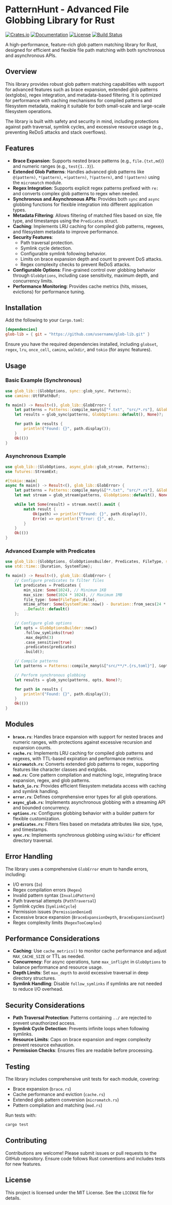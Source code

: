 # PatternHunt - Advanced File Globbing Library for Rust

[![Crates.io](https://img.shields.io/crates/v/patternhunt.svg)](https://crates.io/crates/patternhunt)
[![Documentation](https://docs.rs/patternhunt/badge.svg)](https://docs.rs/patternhunt)
[![License](https://img.shields.io/badge/license-MIT-blue.svg)](https://opensource.org/licenses/MIT)
[![Build Status](https://github.com/yourusername/patternhunt/actions/workflows/rust.yml/badge.svg)](https://github.com/yourusername/patternhunt/actions)

A high-performance, feature-rich glob pattern matching library for Rust, designed for efficient and flexible file path matching with both synchronous and asynchronous APIs.

## Overview

This library provides robust glob pattern matching capabilities with support for advanced features such as brace expansion, extended glob patterns (extglobs), regex integration, and metadata-based filtering. It is optimized for performance with caching mechanisms for compiled patterns and filesystem metadata, making it suitable for both small-scale and large-scale filesystem operations.

The library is built with safety and security in mind, including protections against path traversal, symlink cycles, and excessive resource usage (e.g., preventing ReDoS attacks and stack overflows).

## Features

- **Brace Expansion**: Supports nested brace patterns (e.g., `file.{txt,md}`) and numeric ranges (e.g., `test{1..3}`).
- **Extended Glob Patterns**: Handles advanced glob patterns like `@(pattern)`, `*(pattern)`, `+(pattern)`, `?(pattern)`, and `!(pattern)` using the `micromatch` module.
- **Regex Integration**: Supports explicit regex patterns prefixed with `re:` and converts complex glob patterns to regex when needed.
- **Synchronous and Asynchronous APIs**: Provides both `sync` and `async` globbing functions for flexible integration into different application types.
- **Metadata Filtering**: Allows filtering of matched files based on size, file type, and timestamps using the `Predicates` struct.
- **Caching**: Implements LRU caching for compiled glob patterns, regexes, and filesystem metadata to improve performance.
- **Security Features**:
  - Path traversal protection.
  - Symlink cycle detection.
  - Configurable symlink following behavior.
  - Limits on brace expansion depth and count to prevent DoS attacks.
  - Regex complexity checks to prevent ReDoS attacks.
- **Configurable Options**: Fine-grained control over globbing behavior through `GlobOptions`, including case sensitivity, maximum depth, and concurrency limits.
- **Performance Monitoring**: Provides cache metrics (hits, misses, evictions) for performance tuning.

## Installation

Add the following to your `Cargo.toml`:

```toml
[dependencies]
glob-lib = { git = "https://github.com/username/glob-lib.git" }
```

Ensure you have the required dependencies installed, including `globset`, `regex`, `lru`, `once_cell`, `camino`, `walkdir`, and `tokio` (for async features).

## Usage

### Basic Example (Synchronous)

```rust
use glob_lib::{GlobOptions, sync::glob_sync, Patterns};
use camino::Utf8PathBuf;

fn main() -> Result<(), glob_lib::GlobError> {
    let patterns = Patterns::compile_many(&["*.txt", "src/*.rs"], &GlobOptions::default())?;
    let results = glob_sync(patterns, GlobOptions::default(), None)?;

    for path in results {
        println!("Found: {}", path.display());
    }
    Ok(())
}
```

### Asynchronous Example

```rust
use glob_lib::{GlobOptions, async_glob::glob_stream, Patterns};
use futures::StreamExt;

#[tokio::main]
async fn main() -> Result<(), glob_lib::GlobError> {
    let patterns = Patterns::compile_many(&["*.txt", "src/*.rs"], &GlobOptions::default())?;
    let mut stream = glob_stream(patterns, GlobOptions::default(), None);

    while let Some(result) = stream.next().await {
        match result {
            Ok(path) => println!("Found: {}", path.display()),
            Err(e) => eprintln!("Error: {}", e),
        }
    }
    Ok(())
}
```

### Advanced Example with Predicates

```rust
use glob_lib::{GlobOptions, GlobOptionsBuilder, Predicates, FileType, sync::glob_sync, Patterns};
use std::time::{Duration, SystemTime};

fn main() -> Result<(), glob_lib::GlobError> {
    // Configure predicates to filter files
    let predicates = Predicates {
        min_size: Some(1024), // Minimum 1KB
        max_size: Some(1024 * 1024), // Maximum 1MB
        file_type: Some(FileType::File),
        mtime_after: Some(SystemTime::now() - Duration::from_secs(24 * 60 * 60)),
        ..Default::default()
    };

    // Configure glob options
    let opts = GlobOptionsBuilder::new()
        .follow_symlinks(true)
        .max_depth(3)
        .case_sensitive(true)
        .predicates(predicates)
        .build();

    // Compile patterns
    let patterns = Patterns::compile_many(&["src/**/*.{rs,toml}"], &opts)?;

    // Perform synchronous globbing
    let results = glob_sync(patterns, opts, None)?;

    for path in results {
        println!("Found: {}", path.display());
    }
    Ok(())
}
```

## Modules

- **`brace.rs`**: Handles brace expansion with support for nested braces and numeric ranges, with protections against excessive recursion and expansion counts.
- **`cache.rs`**: Implements LRU caching for compiled glob patterns and regexes, with TTL-based expiration and performance metrics.
- **`micromatch.rs`**: Converts extended glob patterns to regex, supporting features like character classes and extglobs.
- **`mod.rs`**: Core pattern compilation and matching logic, integrating brace expansion, regex, and glob patterns.
- **`batch_io.rs`**: Provides efficient filesystem metadata access with caching and symlink handling.
- **`error.rs`**: Defines comprehensive error types for all glob operations.
- **`async_glob.rs`**: Implements asynchronous globbing with a streaming API and bounded concurrency.
- **`options.rs`**: Configures globbing behavior with a builder pattern for flexible customization.
- **`predicates.rs`**: Filters files based on metadata attributes like size, type, and timestamps.
- **`sync.rs`**: Implements synchronous globbing using `WalkDir` for efficient directory traversal.

## Error Handling

The library uses a comprehensive `GlobError` enum to handle errors, including:

- I/O errors (`Io`)
- Regex compilation errors (`Regex`)
- Invalid pattern syntax (`InvalidPattern`)
- Path traversal attempts (`PathTraversal`)
- Symlink cycles (`SymlinkCycle`)
- Permission issues (`PermissionDenied`)
- Excessive brace expansion (`BraceExpansionDepth`, `BraceExpansionCount`)
- Regex complexity limits (`RegexTooComplex`)

## Performance Considerations

- **Caching**: Use `cache_metrics()` to monitor cache performance and adjust `MAX_CACHE_SIZE` or TTL as needed.
- **Concurrency**: For async operations, tune `max_inflight` in `GlobOptions` to balance performance and resource usage.
- **Depth Limits**: Set `max_depth` to avoid excessive traversal in deep directory structures.
- **Symlink Handling**: Disable `follow_symlinks` if symlinks are not needed to reduce I/O overhead.

## Security Considerations

- **Path Traversal Protection**: Patterns containing `../` are rejected to prevent unauthorized access.
- **Symlink Cycle Detection**: Prevents infinite loops when following symlinks.
- **Resource Limits**: Caps on brace expansion and regex complexity prevent resource exhaustion.
- **Permission Checks**: Ensures files are readable before processing.

## Testing

The library includes comprehensive unit tests for each module, covering:

- Brace expansion (`brace.rs`)
- Cache performance and eviction (`cache.rs`)
- Extended glob pattern conversion (`micromatch.rs`)
- Pattern compilation and matching (`mod.rs`)

Run tests with:

```bash
cargo test
```

## Contributing

Contributions are welcome! Please submit issues or pull requests to the GitHub repository. Ensure code follows Rust conventions and includes tests for new features.

## License

This project is licensed under the MIT License. See the `LICENSE` file for details.
